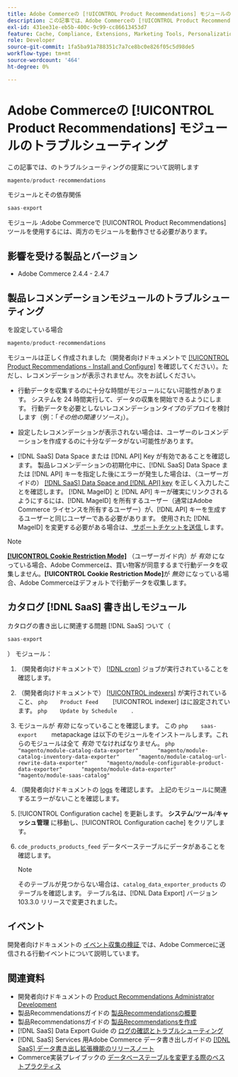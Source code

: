 ```yaml
---
title: Adobe Commerceの [!UICONTROL Product Recommendations] モジュールのトラブルシューティング
description: この記事では、Adobe Commerceの [!UICONTROL Product Recommendations] モジュールに関するトラブルシューティングの提案について説明します。
exl-id: 431ee31e-eb5b-400c-9c99-cc86613453d7
feature: Cache, Compliance, Extensions, Marketing Tools, Personalization, Products, Recommendations
role: Developer
source-git-commit: 1fa5ba91a788351c7a7ce8bc0e826f05c5d98de5
workflow-type: tm+mt
source-wordcount: '464'
ht-degree: 0%

---
```


# Adobe Commerceの [!UICONTROL Product Recommendations] モジュールのトラブルシューティング

この記事では、のトラブルシューティングの提案について説明します

```php
magento/product-recommendations
```

モジュールとその依存関係

```php
saas-export
```

モジュール :Adobe Commerceで [!UICONTROL Product Recommendations] ツールを使用するには、両方のモジュールを動作させる必要があります。

## 影響を受ける製品とバージョン

* Adobe Commerce 2.4.4 - 2.4.7

## 製品レコメンデーションモジュールのトラブルシューティング

を設定している場合

```php
magento/product-recommendations
```

モジュールは正しく作成されました（開発者向けドキュメントで [[!UICONTROL Product Recommendations - Install and Configure]](https://experienceleague.adobe.com/en/docs/commerce-merchant-services/product-recommendations/getting-started/install-configure) を確認してください）。ただし、レコメンデーションが表示されません。次をお試しください。

* 行動データを収集するのに十分な時間がモジュールにない可能性があります。 システムを 24 時間実行して、データの収集を開始できるようにします。 行動データを必要としないレコメンデーションタイプのデプロイを検討します（例：「*その他の関連リソース*」）。

* 設定したレコメンデーションが表示されない場合は、ユーザーのレコメンデーションを作成するのに十分なデータがない可能性があります。

* [!DNL SaaS] Data Space または [!DNL API] Key が有効であることを確認します。 製品レコメンデーションの初期化中に、[!DNL SaaS] Data Space または [!DNL API] キーを指定した後にエラーが発生した場合は、（ユーザーガイドの） [[!DNL SaaS] Data Space and [!DNL API] key](https://experienceleague.adobe.com/en/docs/commerce-admin/config/services/saas) を正しく入力したことを確認します。 [!DNL MageID] と [!DNL API] キーが確実にリンクされるようにするには、[!DNL MageID] を所有するユーザー（通常はAdobe Commerce ライセンスを所有するユーザー）が、[!DNL API] キーを生成するユーザーと同じユーザーである必要があります。 使用された [!DNL MageID] を変更する必要がある場合は、[ サポートチケットを送信 ](/help/help-center-guide/help-center/magento-help-center-user-guide.md#submit-ticket) します。

>[!NOTE]
>
>[**[!UICONTROL Cookie Restriction Mode]**](https://experienceleague.adobe.com/en/docs/commerce-admin/start/compliance/privacy/compliance-cookie-law) （ユーザーガイド内）が *有効* になっている場合、Adobe Commerceは、買い物客が同意するまで行動データを収集しません。**[!UICONTROL Cookie Restriction Mode]**&#x200B;が *無効* になっている場合、Adobe Commerceはデフォルトで行動データを収集します。

## カタログ [!DNL SaaS] 書き出しモジュール

カタログの書き出しに関連する問題 [!DNL SaaS] ついて（

```php
saas-export
```

） モジュール：

1. （開発者向けドキュメントで） [[!DNL cron]](https://experienceleague.adobe.com/en/docs/commerce-operations/configuration-guide/cli/configure-cron-jobs) ジョブが実行されていることを確認します。
1. （開発者向けドキュメントで） [[!UICONTROL indexers]](https://experienceleague.adobe.com/en/docs/commerce-operations/configuration-guide/cli/manage-indexers) が実行されていること、    ```php    Product Feed    ```    [!UICONTROL indexer] はに設定されています。    ```php    Update by Schedule    ```    .
1. モジュールが *有効* になっていることを確認します。 この    ```php    saas-export    ```    metapackage は以下のモジュールをインストールします。これらのモジュールは全て *有効* でなければなりません。    ```php    "magento/module-catalog-data-exporter"      "magento/module-catalog-inventory-data-exporter"      "magento/module-catalog-url-rewrite-data-exporter"      "magento/module-configurable-product-data-exporter"      "magento/module-data-exporter"      "magento/module-saas-catalog"    ```
1. （開発者向けドキュメントの [logs](https://experienceleague.adobe.com/en/docs/commerce-operations/configuration-guide/cli/enable-logging) を確認します。 上記のモジュールに関連するエラーがないことを確認します。
1. [!UICONTROL Configuration cache] を更新します。 **システム**/**ツール**/**キャッシュ管理** に移動し、[!UICONTROL Configuration cache] をクリアします。
1. `cde_products_products_feed` データベーステーブルにデータがあることを確認します。

   >[!NOTE]
   >
   >そのテーブルが見つからない場合は、`catalog_data_exporter_products` のテーブルを確認します。 テーブル名は、[!DNL Data Export] バージョン 103.3.0 リリースで変更されました。

## イベント

開発者向けドキュメントの [ イベント収集の検証 ](https://experienceleague.adobe.com/en/docs/commerce-merchant-services/product-recommendations/getting-started/verify) では、Adobe Commerceに送信される行動イベントについて説明しています。

## 関連資料

* 開発者向けドキュメントの [Product Recommendations Administrator Development](https://experienceleague.adobe.com/en/docs/commerce-merchant-services/product-recommendations/developer/development-overview)
* 製品Recommendationsガイドの [ 製品Recommendationsの概要 ](https://experienceleague.adobe.com/en/docs/commerce-merchant-services/product-recommendations/overview)
* 製品Recommendationsガイドの [ 製品Recommendationsを作成 ](https://experienceleague.adobe.com/en/docs/commerce-merchant-services/product-recommendations/admin/create)
* [!DNL SaaS] Data Export Guide の [ ログの確認とトラブルシューティング ](https://experienceleague.adobe.com/en/docs/commerce-merchant-services/saas-data-export/troubleshooting-logging)
* [!DNL SaaS] Services 用Adobe Commerce データ書き出しガイドの [[!DNL SaaS]  データ書き出し拡張機能のリリースノート ](https://experienceleague.adobe.com/en/docs/commerce-merchant-services/saas-data-export/release-notes)
* Commerce実装プレイブックの [ データベーステーブルを変更する際のベストプラクティス ](https://experienceleague.adobe.com/en/docs/commerce-operations/implementation-playbook/best-practices/development/modifying-core-and-third-party-tables#why-adobe-recommends-avoiding-modifications)

